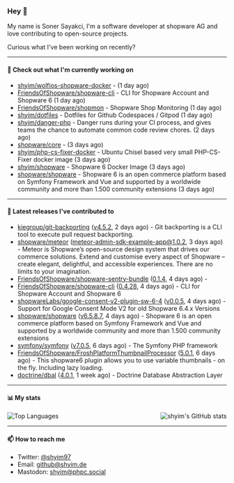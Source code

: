 ### Hey 👋

My name is Soner Sayakci, I'm a software developer at shopware AG and love contributing to open-source projects.

Curious what I've been working on recently?

---

#### 👷 Check out what I'm currently working on

- [shyim/wolfios-shopware-docker](https://github.com/shyim/wolfios-shopware-docker) -  (1 day ago)
- [FriendsOfShopware/shopware-cli](https://github.com/FriendsOfShopware/shopware-cli) - CLI for Shopware Account and Shopware 6 (1 day ago)
- [FriendsOfShopware/shopmon](https://github.com/FriendsOfShopware/shopmon) - Shopware Shop Monitoring (1 day ago)
- [shyim/dotfiles](https://github.com/shyim/dotfiles) - Dotfiles for Github Codespaces / Gitpod (1 day ago)
- [shyim/danger-php](https://github.com/shyim/danger-php) - Danger runs during your CI process, and gives teams the chance to automate common code review chores. (2 days ago)
- [shopware/core](https://github.com/shopware/core) -  (3 days ago)
- [shyim/php-cs-fixer-docker](https://github.com/shyim/php-cs-fixer-docker) - Ubuntu Chisel based very small PHP-CS-Fixer docker image (3 days ago)
- [shyim/shopware](https://github.com/shyim/shopware) - Shopware 6 Docker Image (3 days ago)
- [shopware/shopware](https://github.com/shopware/shopware) - Shopware 6 is an open commerce platform based on Symfony Framework and Vue and supported by a worldwide community and more than 1.500 community extensions (3 days ago)

---

#### 🔭 Latest releases I've contributed to

- [kiegroup/git-backporting](https://github.com/kiegroup/git-backporting) ([v4.5.2](https://github.com/kiegroup/git-backporting/releases/tag/v4.5.2), 2 days ago) - Git backporting is a CLI tool to execute pull request backporting.
- [shopware/meteor](https://github.com/shopware/meteor) ([meteor-admin-sdk-example-app@1.0.2](https://github.com/shopware/meteor/releases/tag/meteor-admin-sdk-example-app%401.0.2), 3 days ago) - Meteor is Shopware’s open-source design system that drives our commerce solutions. Extend and customise every aspect of Shopware – create elegant, delightful, and accessible experiences. There are no limits to your imagination.
- [FriendsOfShopware/shopware-sentry-bundle](https://github.com/FriendsOfShopware/shopware-sentry-bundle) ([0.1.4](https://github.com/FriendsOfShopware/shopware-sentry-bundle/releases/tag/0.1.4), 4 days ago) - 
- [FriendsOfShopware/shopware-cli](https://github.com/FriendsOfShopware/shopware-cli) ([0.4.28](https://github.com/FriendsOfShopware/shopware-cli/releases/tag/0.4.28), 4 days ago) - CLI for Shopware Account and Shopware 6
- [shopwareLabs/google-consent-v2-plugin-sw-6-4](https://github.com/shopwareLabs/google-consent-v2-plugin-sw-6-4) ([v0.0.5](https://github.com/shopwareLabs/google-consent-v2-plugin-sw-6-4/releases/tag/v0.0.5), 4 days ago) - Support for Google Consent Mode V2 for old Shopware 6.4.x Versions
- [shopware/shopware](https://github.com/shopware/shopware) ([v6.5.8.7](https://github.com/shopware/shopware/releases/tag/v6.5.8.7), 4 days ago) - Shopware 6 is an open commerce platform based on Symfony Framework and Vue and supported by a worldwide community and more than 1.500 community extensions
- [symfony/symfony](https://github.com/symfony/symfony) ([v7.0.5](https://github.com/symfony/symfony/releases/tag/v7.0.5), 6 days ago) - The Symfony PHP framework
- [FriendsOfShopware/FroshPlatformThumbnailProcessor](https://github.com/FriendsOfShopware/FroshPlatformThumbnailProcessor) ([5.0.1](https://github.com/FriendsOfShopware/FroshPlatformThumbnailProcessor/releases/tag/5.0.1), 6 days ago) - This shopware6 plugin allows you to use variable thumbnails - on the fly. Including lazy loading.
- [doctrine/dbal](https://github.com/doctrine/dbal) ([4.0.1](https://github.com/doctrine/dbal/releases/tag/4.0.1), 1 week ago) - Doctrine Database Abstraction Layer

---

#### 📊 My stats

<img align="right" alt="shyim's GitHub stats" src="https://github-readme-stats.vercel.app/api?username=shyim&count_private=1&show_icons=true&" />

![Top Languages](https://github-readme-stats.vercel.app/api/top-langs/?username=shyim)

---

#### 📫 How to reach me

- Twitter: [@shyim97](https://twitter.com/shyim97)
- Email: [github@shyim.de](mailto://github@shyim.de)
- Mastodon: <a rel="me" href="https://phpc.social/@shyim">shyim@phpc.social</a>
